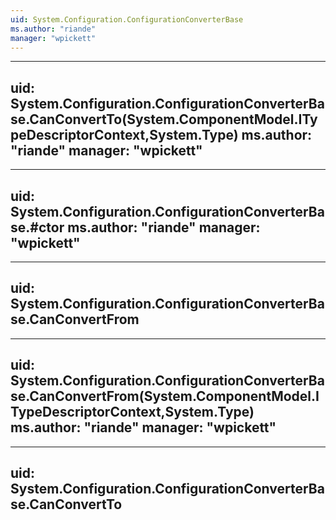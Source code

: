```yaml
---
uid: System.Configuration.ConfigurationConverterBase
ms.author: "riande"
manager: "wpickett"
---
```


---
uid: System.Configuration.ConfigurationConverterBase.CanConvertTo(System.ComponentModel.ITypeDescriptorContext,System.Type)
ms.author: "riande"
manager: "wpickett"
---

---
uid: System.Configuration.ConfigurationConverterBase.#ctor
ms.author: "riande"
manager: "wpickett"
---

---
uid: System.Configuration.ConfigurationConverterBase.CanConvertFrom
---

---
uid: System.Configuration.ConfigurationConverterBase.CanConvertFrom(System.ComponentModel.ITypeDescriptorContext,System.Type)
ms.author: "riande"
manager: "wpickett"
---

---
uid: System.Configuration.ConfigurationConverterBase.CanConvertTo
---
